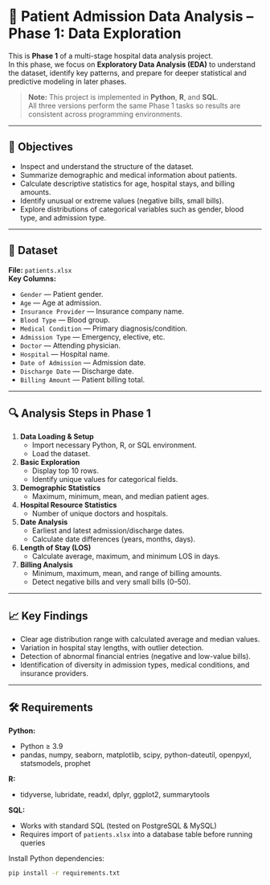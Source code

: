 # 🏥 Patient Admission Data Analysis – Phase 1: Data Exploration

This is **Phase 1** of a multi-stage hospital data analysis project.  
In this phase, we focus on **Exploratory Data Analysis (EDA)** to understand the dataset, identify key patterns, and prepare for deeper statistical and predictive modeling in later phases.

> **Note:** This project is implemented in **Python**, **R**, and **SQL**.  
> All three versions perform the same Phase 1 tasks so results are consistent across programming environments.

---

## 🎯 Objectives
- Inspect and understand the structure of the dataset.
- Summarize demographic and medical information about patients.
- Calculate descriptive statistics for age, hospital stays, and billing amounts.
- Identify unusual or extreme values (negative bills, small bills).
- Explore distributions of categorical variables such as gender, blood type, and admission type.

---

## 📂 Dataset
**File:** `patients.xlsx`  
**Key Columns:**
- `Gender` — Patient gender.
- `Age` — Age at admission.
- `Insurance Provider` — Insurance company name.
- `Blood Type` — Blood group.
- `Medical Condition` — Primary diagnosis/condition.
- `Admission Type` — Emergency, elective, etc.
- `Doctor` — Attending physician.
- `Hospital` — Hospital name.
- `Date of Admission` — Admission date.
- `Discharge Date` — Discharge date.
- `Billing Amount` — Patient billing total.

---

## 🔍 Analysis Steps in Phase 1
1. **Data Loading & Setup**
   - Import necessary Python, R, or SQL environment.
   - Load the dataset.
2. **Basic Exploration**
   - Display top 10 rows.
   - Identify unique values for categorical fields.
3. **Demographic Statistics**
   - Maximum, minimum, mean, and median patient ages.
4. **Hospital Resource Statistics**
   - Number of unique doctors and hospitals.
5. **Date Analysis**
   - Earliest and latest admission/discharge dates.
   - Calculate date differences (years, months, days).
6. **Length of Stay (LOS)**
   - Calculate average, maximum, and minimum LOS in days.
7. **Billing Analysis**
   - Minimum, maximum, mean, and range of billing amounts.
   - Detect negative bills and very small bills ($0–$50).

---

## 📈 Key Findings
- Clear age distribution range with calculated average and median values.
- Variation in hospital stay lengths, with outlier detection.
- Detection of abnormal financial entries (negative and low-value bills).
- Identification of diversity in admission types, medical conditions, and insurance providers.

---

## 🛠️ Requirements
**Python:**
- Python ≥ 3.9
- pandas, numpy, seaborn, matplotlib, scipy, python-dateutil, openpyxl, statsmodels, prophet

**R:**
- tidyverse, lubridate, readxl, dplyr, ggplot2, summarytools

**SQL:**
- Works with standard SQL (tested on PostgreSQL & MySQL)
- Requires import of `patients.xlsx` into a database table before running queries

Install Python dependencies:
```bash
pip install -r requirements.txt

